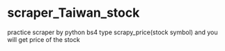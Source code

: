 # scraper_Taiwan_stock
practice scraper by python bs4
type scrapy_price(stock symbol)
and you will get price of the stock
